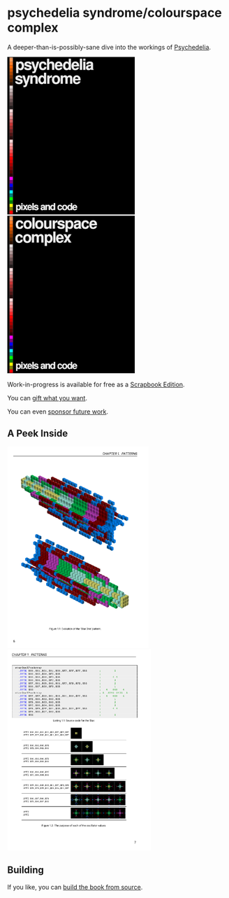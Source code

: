 # psychedelia syndrome/colourspace complex

A deeper-than-is-possibly-sane dive into the workings of [Psychedelia](https://github.com/mwenge/psychedelia/).

[<img height=360 src="https://github.com/mwenge/psypixels/raw/master/src/cover/pdf/cover_front.svg">](https://github.com/mwenge/psypixels/releases/download/v0.01/psychedelia_symdrome_colourspace_complex.pdf) [<img height=360 src="https://github.com/mwenge/psypixels/raw/master/src/cover/pdf/cover_front_colorspace.svg">](https://github.com/mwenge/psypixels/releases/download/v0.01/psychedelia_symdrome_colourspace_complex.pdf)

Work-in-progress is available for free as a [Scrapbook Edition](https://github.com/mwenge/psypixels/releases/download/v0.01/psychedelia_symdrome_colourspace_complex.pdf).

You can [gift what you want](https://www.paypal.com/paypalme/hoganrobert).

You can even [sponsor future work](https://github.com/sponsors/mwenge/).

## A Peek Inside
<img height=460 src="https://github.com/mwenge/psypixels/raw/master/out/page1.png"><img height=460 src="https://github.com/mwenge/psypixels/raw/master/out/page2.png">

## Building
If you like, you can [build the book from source](BUILD.md).
